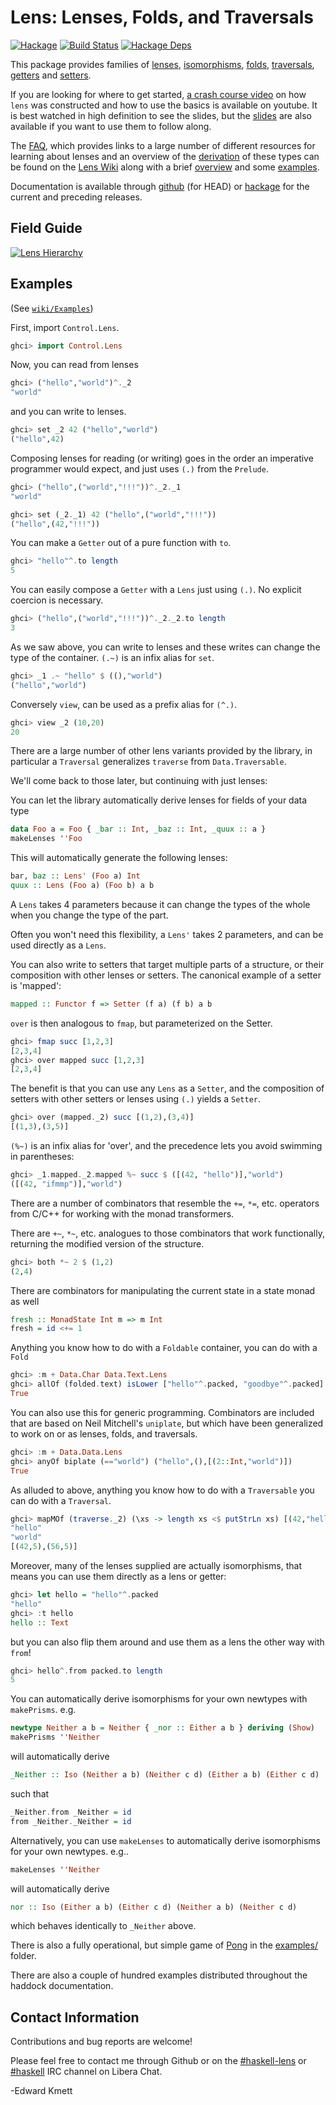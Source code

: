 Lens: Lenses, Folds, and Traversals
==================================

[![Hackage](https://img.shields.io/hackage/v/lens.svg)](https://hackage.haskell.org/package/lens) [![Build Status](https://github.com/ekmett/lens/workflows/Haskell-CI/badge.svg)](https://github.com/ekmett/lens/actions?query=workflow%3AHaskell-CI) [![Hackage Deps](https://img.shields.io/hackage-deps/v/lens.svg)](http://packdeps.haskellers.com/reverse/lens)

This package provides families of [lenses](https://github.com/ekmett/lens/blob/master/src/Control/Lens/Type.hs), [isomorphisms](https://github.com/ekmett/lens/blob/master/src/Control/Lens/Iso.hs), [folds](https://github.com/ekmett/lens/blob/master/src/Control/Lens/Fold.hs), [traversals](https://github.com/ekmett/lens/blob/master/src/Control/Lens/Traversal.hs), [getters](https://github.com/ekmett/lens/blob/master/src/Control/Lens/Getter.hs) and [setters](https://github.com/ekmett/lens/blob/master/src/Control/Lens/Setter.hs).

If you are looking for where to get started, [a crash course video](http://youtu.be/cefnmjtAolY?hd=1) on how `lens` was constructed and how to use the basics is available on youtube. It is best watched in high definition to see the slides, but the [slides](http://comonad.com/haskell/Lenses-Folds-and-Traversals-NYC.pdf) are also available if you want to use them to follow along.

The [FAQ](https://github.com/ekmett/lens/wiki/FAQ), which provides links to a large number of different resources for learning about lenses and an overview of the [derivation](https://github.com/ekmett/lens/wiki/Derivation) of these types can be found on the [Lens Wiki](https://github.com/ekmett/lens/wiki) along with a brief [overview](https://github.com/ekmett/lens/wiki/Overview) and some [examples](https://github.com/ekmett/lens/wiki/Examples).

Documentation is available through [github](http://ekmett.github.com/lens/frames.html) (for HEAD) or [hackage](http://hackage.haskell.org/package/lens) for the current and preceding releases.

Field Guide
-----------

[![Lens Hierarchy](https://raw.githubusercontent.com/wiki/ekmett/lens/images/Hierarchy.png)](https://creately.com/diagram/h5nyo9ne1/QZ9UBOtw4AJWtmAKYK3wT8Mm1HM%3D)


Examples
--------

(See [`wiki/Examples`](https://github.com/ekmett/lens/wiki/Examples))

First, import `Control.Lens`.

```haskell
ghci> import Control.Lens
```

Now, you can read from lenses

```haskell
ghci> ("hello","world")^._2
"world"
```

and you can write to lenses.

```haskell
ghci> set _2 42 ("hello","world")
("hello",42)
```

Composing lenses for reading (or writing) goes in the order an imperative programmer would expect, and just uses `(.)` from the `Prelude`.

```haskell
ghci> ("hello",("world","!!!"))^._2._1
"world"
```

```haskell
ghci> set (_2._1) 42 ("hello",("world","!!!"))
("hello",(42,"!!!"))
```

You can make a `Getter` out of a pure function with `to`.

```haskell
ghci> "hello"^.to length
5
```

You can easily compose a `Getter` with a `Lens` just using `(.)`. No explicit coercion is necessary.

```haskell
ghci> ("hello",("world","!!!"))^._2._2.to length
3
```

As we saw above, you can write to lenses and these writes can change the type of the container. `(.~)` is an infix alias for `set`.

```haskell
ghci> _1 .~ "hello" $ ((),"world")
("hello","world")
```

Conversely `view`, can be used as a prefix alias for `(^.)`.

```haskell
ghci> view _2 (10,20)
20
```

There are a large number of other lens variants provided by the library, in particular a `Traversal` generalizes `traverse` from `Data.Traversable`.

We'll come back to those later, but continuing with just lenses:

You can let the library automatically derive lenses for fields of your data type

```haskell
data Foo a = Foo { _bar :: Int, _baz :: Int, _quux :: a }
makeLenses ''Foo
```

This will automatically generate the following lenses:

```haskell
bar, baz :: Lens' (Foo a) Int
quux :: Lens (Foo a) (Foo b) a b
```

A `Lens` takes 4 parameters because it can change the types of the whole when you change the type of the part.

Often you won't need this flexibility, a `Lens'` takes 2 parameters, and can be used directly as a `Lens`.

You can also write to setters that target multiple parts of a structure, or their composition with other
lenses or setters. The canonical example of a setter is 'mapped':

```haskell
mapped :: Functor f => Setter (f a) (f b) a b
```

`over` is then analogous to `fmap`, but parameterized on the Setter.

```haskell
ghci> fmap succ [1,2,3]
[2,3,4]
ghci> over mapped succ [1,2,3]
[2,3,4]
```

The benefit is that you can use any `Lens` as a `Setter`, and the composition of setters with other setters or lenses using `(.)` yields
a `Setter`.

```haskell
ghci> over (mapped._2) succ [(1,2),(3,4)]
[(1,3),(3,5)]
```

`(%~)` is an infix alias for 'over', and the precedence lets you avoid swimming in parentheses:

```haskell
ghci> _1.mapped._2.mapped %~ succ $ ([(42, "hello")],"world")
([(42, "ifmmp")],"world")
```

There are a number of combinators that resemble the `+=`, `*=`, etc. operators from C/C++ for working with the monad transformers.

There are `+~`, `*~`, etc. analogues to those combinators that work functionally, returning the modified version of the structure.

```haskell
ghci> both *~ 2 $ (1,2)
(2,4)
```

There are combinators for manipulating the current state in a state monad as well

```haskell
fresh :: MonadState Int m => m Int
fresh = id <+= 1
```

Anything you know how to do with a `Foldable` container, you can do with a `Fold`

```haskell
ghci> :m + Data.Char Data.Text.Lens
ghci> allOf (folded.text) isLower ["hello"^.packed, "goodbye"^.packed]
True
```

You can also use this for generic programming. Combinators are included that are based on Neil Mitchell's `uniplate`, but which
have been generalized to work on or as lenses, folds, and traversals.

```haskell
ghci> :m + Data.Data.Lens
ghci> anyOf biplate (=="world") ("hello",(),[(2::Int,"world")])
True
```

As alluded to above, anything you know how to do with a `Traversable` you can do with a `Traversal`.

```haskell
ghci> mapMOf (traverse._2) (\xs -> length xs <$ putStrLn xs) [(42,"hello"),(56,"world")]
"hello"
"world"
[(42,5),(56,5)]
```

Moreover, many of the lenses supplied are actually isomorphisms, that means you can use them directly as a lens or getter:

```haskell
ghci> let hello = "hello"^.packed
"hello"
ghci> :t hello
hello :: Text
```

but you can also flip them around and use them as a lens the other way with `from`!

```haskell
ghci> hello^.from packed.to length
5
```

You can automatically derive isomorphisms for your own newtypes with `makePrisms`. e.g.

```haskell
newtype Neither a b = Neither { _nor :: Either a b } deriving (Show)
makePrisms ''Neither
```

will automatically derive

```haskell
_Neither :: Iso (Neither a b) (Neither c d) (Either a b) (Either c d)
```

such that

```haskell
_Neither.from _Neither = id
from _Neither._Neither = id
```

Alternatively, you can use `makeLenses` to automatically derive isomorphisms for your own newtypes. e.g..

```hs
makeLenses ''Neither
```

will automatically derive

```hs
nor :: Iso (Either a b) (Either c d) (Neither a b) (Neither c d)
```

which behaves identically to `_Neither` above.

There is also a fully operational, but simple game of [Pong](https://github.com/ekmett/lens/blob/master/examples/Pong.hs) in the [examples/](https://github.com/ekmett/lens/blob/master/examples/) folder.

There are also a couple of hundred examples distributed throughout the haddock documentation.

Contact Information
-------------------

Contributions and bug reports are welcome!

Please feel free to contact me through Github or on the [#haskell-lens](https://web.libera.chat/#haskell-lens) or [#haskell](https://web.libera.chat/#haskell) IRC channel on Libera Chat.

-Edward Kmett

